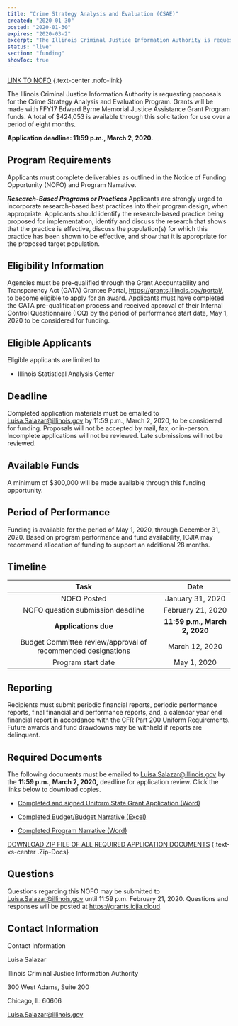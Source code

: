 ```yaml
---
title: "Crime Strategy Analysis and Evaluation (CSAE)"
created: "2020-01-30"
posted: "2020-01-30"
expires: "2020-03-2"
excerpt: "The Illinois Criminal Justice Information Authority is requesting proposals for the Crime Strategy Analysis and Evaluation Program. Grants will be made with FFY17 Edward Byrne Memorial Justice Assistance Grant Program funds. A total of $424,053 is available through this solicitation for use over a period of eight months."
status: "live"
section: "funding"
showToc: true
---
```


[LINK TO NOFO](CSAE.NOFO1.pdf) {.text-center .nofo-link}

The Illinois Criminal Justice Information Authority is requesting proposals for the Crime Strategy Analysis and Evaluation Program. Grants will be made with FFY17 Edward Byrne Memorial Justice Assistance Grant Program funds. A total of \$424,053 is available through this solicitation for use over a period of eight months.

**Application deadline: 11:59 p.m., March 2, 2020.**

## Program Requirements

Applicants must complete deliverables as outlined in the Notice of Funding Opportunity (NOFO) and Program Narrative.

**_Research-Based Programs or Practices_**
Applicants are strongly urged to incorporate research-based best practices into their program design, when appropriate. Applicants should identify the research-based practice being proposed for implementation, identify and discuss the research that shows that the practice is effective, discuss the population(s) for which this practice has been shown to be effective, and show that it is appropriate for the proposed target population.

## Eligibility Information

Agencies must be pre-qualified through the Grant Accountability and Transparency Act (GATA) Grantee Portal, https://grants.illinois.gov/portal/, to become eligible to apply for an award. Applicants must have completed the GATA pre-qualification process and received approval of their Internal Control Questionnaire (ICQ) by the period of performance start date, May 1, 2020 to be considered for funding.

## Eligible Applicants

Eligible applicants are limited to

- Illinois Statistical Analysis Center

## Deadline

Completed application materials must be emailed to <a href="mailto: Luisa.Salazar@illinois.gov">Luisa.Salazar@illinois.gov</a> by 11:59 p.m., March 2, 2020, to be considered for funding. Proposals will not be accepted by mail, fax, or in-person. Incomplete applications will not be reviewed. Late submissions will not be reviewed.

## Available Funds

A minimum of \$300,000 will be made available through this funding opportunity.

## Period of Performance

Funding is available for the period of May 1, 2020, through December 31, 2020. Based on program performance and fund availability, ICJIA may recommend allocation of funding to support an additional 28 months.

## Timeline

|                           **Task**                           |           **Date**            |
| :----------------------------------------------------------: | :---------------------------: |
|                         NOFO Posted                          |       January 31, 2020        |
|              NOFO question submission deadline               |       February 21, 2020       |
|                     **Applications due**                     | **11:59 p.m., March 2, 2020** |
| Budget Committee review/approval of recommended designations |        March 12, 2020         |
|                      Program start date                      |          May 1, 2020          |

## Reporting

Recipients must submit periodic financial reports, periodic performance reports, final financial and performance reports, and, a calendar year end financial report in accordance with the CFR Part 200 Uniform Requirements. Future awards and fund drawdowns may be withheld if reports are delinquent.

## Required Documents

The following documents must be emailed to Luisa.Salazar@illinois.gov by the **11:59 p.m., March 2, 2020,** deadline for application review. Click the links below to download copies.

- [Completed and signed Uniform State Grant Application (Word)](CSAE.APPLICATION.docx)
- [Completed Budget/Budget Narrative (Excel)](CSAE.BUDGET.xlsx)

- [Completed Program Narrative (Word)](CSAE.NARRATIVE.docx)

[DOWNLOAD ZIP FILE OF ALL REQUIRED APPLICATION DOCUMENTS](CSAE.Zip.zip) {.text-xs-center .Zip-Docs}

## Questions

Questions regarding this NOFO may be submitted to Luisa.Salazar@illinois.gov until 11:59 p.m. February 21, 2020. Questions and responses will be posted at https://grants.icjia.cloud.

## Contact Information

Contact Information

Luisa Salazar

Illinois Criminal Justice Information Authority

300 West Adams, Suite 200

Chicago, IL 60606

Luisa.Salazar@illinois.gov
